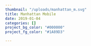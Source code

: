 ```yaml
---
thumbnail: "/uploads/manhattan_m.svg"
title: Manhattan Mobile
date: 2019-01-04
categories: []
project_bg_color: "#000000"
project_fg_color: "#1A89D3"

---
```

